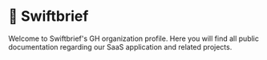 # 📑 Swiftbrief
Welcome to Swiftbrief's GH organization profile. Here you will find all public documentation regarding our SaaS application and related projects.
